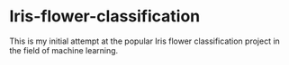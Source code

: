 # Iris-flower-classification
This is my initial attempt at the popular Iris flower classification project in the field of machine learning. 
